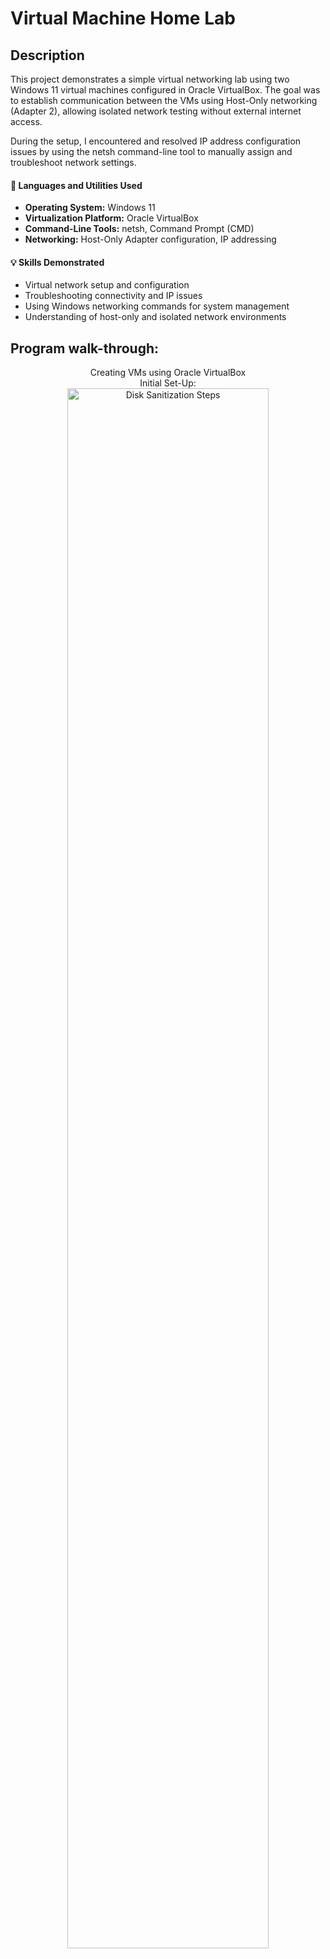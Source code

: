 <h1>Virtual Machine Home Lab</h1>


<h2>Description</h2>
This project demonstrates a simple virtual networking lab using two Windows 11 virtual machines configured in Oracle VirtualBox. The goal was to establish communication between the VMs using Host-Only networking (Adapter 2), allowing isolated network testing without external internet access.

During the setup, I encountered and resolved IP address configuration issues by using the netsh command-line tool to manually assign and troubleshoot network settings.
<br />


#### 🔧 Languages and Utilities Used
- **Operating System:** Windows 11  
- **Virtualization Platform:** Oracle VirtualBox  
- **Command-Line Tools:** netsh, Command Prompt (CMD)  
- **Networking:** Host-Only Adapter configuration, IP addressing  

#### 💡 Skills Demonstrated
- Virtual network setup and configuration  
- Troubleshooting connectivity and IP issues  
- Using Windows networking commands for system management  
- Understanding of host-only and isolated network environments  


<h2>Program walk-through:</h2>

<p align="center">
Creating VMs using Oracle VirtualBox <br/>
Initial Set-Up: <br/>
<img src="https://i.imgur.com/69q3mGt.png" height="80%" width="80%" alt="Disk Sanitization Steps"/>
<br />

<!--
 ```diff
- text in red
+ text in green
! text in orange
# text in gray
@@ text in purple (and bold)@@
```
--!>
